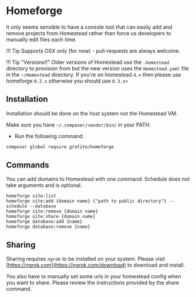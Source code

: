 # Homeforge

It only seems sensible to have a console tool that can easily add and remove projects from Homestead rather than force us developers to manually edit files each time.

!!! Tip
    Supports OSX only (for now) - pull-requests are always welcome.

!!! Tip "Versions!!"
    Older versions of Homestead use the `.homestead` directory to provision from but the new version uses the `Homestead.yaml` file in the `~/Homestead` directory.
    If you're on homestead `4.x` then please use homeforge `0.2.x` otherwise you should use `0.3.x+`

## Installation

Installation should be done on the host system not the Homestead VM.

Make sure you have `~/.composer/vendor/bin/` in your PATH.

* Run the following command:

```bash
composer global require grafite/homeforge
```

## Commands

You can add domains to Homestead with one command:
Schedule does not take arguments and is optional.

```
homeforge site:list
homeforge site:add {domain name} {"path to public directory"} --schedule --database
homeforge site:remove {domain name}
homeforge site:share {domain name}
homeforge database:add {name}
homeforge database:remove {name}
```

## Sharing

Sharing requires `ngrok` to be installed on your system. Please visit [https://ngrok.com](https://ngrok.com/download) to download and install.

You also have to manually set some urls in your homestead config when you want to share. Please review the instructions provided by the share command.
